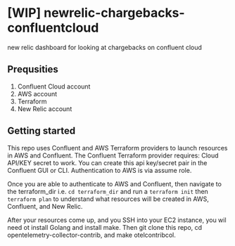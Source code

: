 # [WIP] newrelic-chargebacks-confluentcloud
new relic dashboard for looking at chargebacks on confluent cloud

## Prequsities
1. Confluent Cloud account 
2. AWS account 
3. Terraform
4. New Relic account

## Getting started
This repo uses Confluent and AWS Terraform providers to launch resources in AWS and Confluent. The Confluent Terraform provider requires: Cloud API/KEY secret to work. You can create this api key/secret pair in the Confluent GUI or CLI. Authentication to AWS is via assume role. 

Once you are able to authenticate to AWS and Confluent, then navigate to the terraform_dir i.e. `cd terraform_dir` and run a `terraform init` then `terraform plan` to understand what resources will be created in AWS, Confluent, and New Relic. 

After your resources come up, and you SSH into your EC2 instance, you wil need ot install Golang and install make. Then git clone this repo, cd opentelemetry-collector-contrib, and make otelcontribcol. 


 





